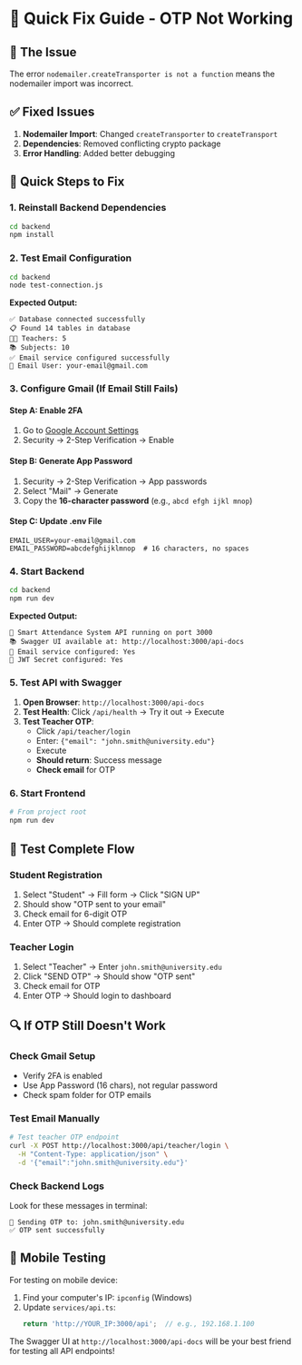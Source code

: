 # 🔧 Quick Fix Guide - OTP Not Working

## 🚨 The Issue
The error `nodemailer.createTransporter is not a function` means the nodemailer import was incorrect.

## ✅ Fixed Issues
1. **Nodemailer Import**: Changed `createTransporter` to `createTransport`
2. **Dependencies**: Removed conflicting crypto package
3. **Error Handling**: Added better debugging

## 🚀 Quick Steps to Fix

### **1. Reinstall Backend Dependencies**
```bash
cd backend
npm install
```

### **2. Test Email Configuration**
```bash
cd backend
node test-connection.js
```

**Expected Output:**
```
✅ Database connected successfully
📋 Found 14 tables in database
👨‍🏫 Teachers: 5
📚 Subjects: 10
✅ Email service configured successfully
📧 Email User: your-email@gmail.com
```

### **3. Configure Gmail (If Email Still Fails)**

#### **Step A: Enable 2FA**
1. Go to [Google Account Settings](https://myaccount.google.com/)
2. Security → 2-Step Verification → Enable

#### **Step B: Generate App Password**
1. Security → 2-Step Verification → App passwords
2. Select "Mail" → Generate
3. Copy the **16-character password** (e.g., `abcd efgh ijkl mnop`)

#### **Step C: Update .env File**
```env
EMAIL_USER=your-email@gmail.com
EMAIL_PASSWORD=abcdefghijklmnop  # 16 characters, no spaces
```

### **4. Start Backend**
```bash
cd backend
npm run dev
```

**Expected Output:**
```
🚀 Smart Attendance System API running on port 3000
📚 Swagger UI available at: http://localhost:3000/api-docs
📧 Email service configured: Yes
🔐 JWT Secret configured: Yes
```

### **5. Test API with Swagger**
1. **Open Browser**: `http://localhost:3000/api-docs`
2. **Test Health**: Click `/api/health` → Try it out → Execute
3. **Test Teacher OTP**: 
   - Click `/api/teacher/login`
   - Enter: `{"email": "john.smith@university.edu"}`
   - Execute
   - **Should return**: Success message
   - **Check email** for OTP

### **6. Start Frontend**
```bash
# From project root
npm run dev
```

## 🧪 **Test Complete Flow**

### **Student Registration**
1. Select "Student" → Fill form → Click "SIGN UP"
2. Should show "OTP sent to your email"
3. Check email for 6-digit OTP
4. Enter OTP → Should complete registration

### **Teacher Login**
1. Select "Teacher" → Enter `john.smith@university.edu`
2. Click "SEND OTP" → Should show "OTP sent"
3. Check email for OTP
4. Enter OTP → Should login to dashboard

## 🔍 **If OTP Still Doesn't Work**

### **Check Gmail Setup**
- Verify 2FA is enabled
- Use App Password (16 chars), not regular password
- Check spam folder for OTP emails

### **Test Email Manually**
```bash
# Test teacher OTP endpoint
curl -X POST http://localhost:3000/api/teacher/login \
  -H "Content-Type: application/json" \
  -d '{"email":"john.smith@university.edu"}'
```

### **Check Backend Logs**
Look for these messages in terminal:
```
📧 Sending OTP to: john.smith@university.edu
✅ OTP sent successfully
```

## 📱 **Mobile Testing**

For testing on mobile device:
1. Find your computer's IP: `ipconfig` (Windows)
2. Update `services/api.ts`:
   ```typescript
   return 'http://YOUR_IP:3000/api';  // e.g., 192.168.1.100
   ```

The Swagger UI at `http://localhost:3000/api-docs` will be your best friend for testing all API endpoints!